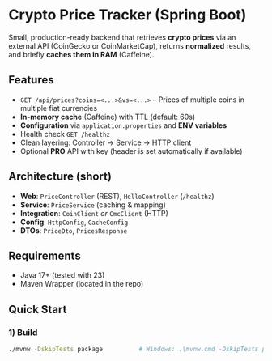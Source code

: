# Crypto Price Tracker (Spring Boot)

Small, production-ready backend that retrieves **crypto prices** via an external API (CoinGecko or CoinMarketCap), returns **normalized** results, and briefly **caches them in RAM** (Caffeine).

## Features
- `GET /api/prices?coins=<...>&vs=<...>` – Prices of multiple coins in multiple fiat currencies
- **In-memory cache** (Caffeine) with TTL (default: 60s)
- **Configuration** via `application.properties` and **ENV variables**
- Health check `GET /healthz`
- Clean layering: Controller → Service → HTTP client
- Optional **PRO** API with key (header is set automatically if available)

## Architecture (short)
- **Web**: `PriceController` (REST), `HelloController` (`/healthz`)
- **Service**: `PriceService` (caching & mapping)
- **Integration**: `CoinClient` *or* `CmcClient` (HTTP)
- **Config**: `HttpConfig`, `CacheConfig`
- **DTOs**: `PriceDto`, `PricesResponse`

## Requirements
- Java 17+ (tested with 23)
- Maven Wrapper (located in the repo)

## Quick Start

### 1) Build
```bash
./mvnw -DskipTests package          # Windows: .\mvnw.cmd -DskipTests package
